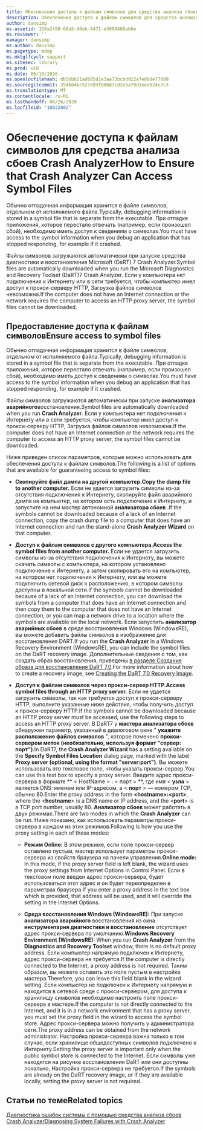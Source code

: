 ```yaml
---
title: Обеспечение доступа к файлам символов для средства анализа сбоев Crash Analyzer
description: Обеспечение доступа к файлам символов для средства анализа сбоев Crash Analyzer
author: dansimp
ms.assetid: 150a2f88-68a5-40eb-8471-e5008488ab6e
ms.reviewer: ''
manager: dansimp
ms.author: dansimp
ms.pagetype: mdop
ms.mktglfcycl: support
ms.sitesec: library
ms.prod: w10
ms.date: 06/16/2016
ms.openlocfilehash: db56bb21ad885d1e3aa73bcbd922a7e8bde77080
ms.sourcegitcommit: 354664bc527d93f80687cd2eba70d1eea024c7c3
ms.translationtype: MT
ms.contentlocale: ru-RU
ms.lasthandoff: 06/26/2020
ms.locfileid: "10822802"
---
```

# <span data-ttu-id="cdb96-103">Обеспечение доступа к файлам символов для средства анализа сбоев Crash Analyzer</span><span class="sxs-lookup"><span data-stu-id="cdb96-103">How to Ensure that Crash Analyzer Can Access Symbol Files</span></span>


<span data-ttu-id="cdb96-104">Обычно отладочная информация хранится в файле символов, отдельном от исполняемого файла.</span><span class="sxs-lookup"><span data-stu-id="cdb96-104">Typically, debugging information is stored in a symbol file that is separate from the executable.</span></span> <span data-ttu-id="cdb96-105">При отладке приложения, которое перестало отвечать (например, если произошел сбой), необходимо иметь доступ к сведениям о символах.</span><span class="sxs-lookup"><span data-stu-id="cdb96-105">You must have access to the symbol information when you debug an application that has stopped responding, for example if it crashed.</span></span>

<span data-ttu-id="cdb96-106">Файлы символов загружаются автоматически при запуске средства диагностики и восстановления Microsoft (DaRT) 7 Crash Analyzer.</span><span class="sxs-lookup"><span data-stu-id="cdb96-106">Symbol files are automatically downloaded when you run the Microsoft Diagnostics and Recovery Toolset (DaRT)7 Crash Analyzer.</span></span> <span data-ttu-id="cdb96-107">Если у компьютера нет подключения к Интернету или в сети требуется, чтобы компьютер имел доступ к прокси-серверу HTTP, Загрузка файлов символов невозможна.</span><span class="sxs-lookup"><span data-stu-id="cdb96-107">If the computer does not have an Internet connection or the network requires the computer to access an HTTP proxy server, the symbol files cannot be downloaded.</span></span>

## <span data-ttu-id="cdb96-108">Предоставление доступа к файлам символов</span><span class="sxs-lookup"><span data-stu-id="cdb96-108">Ensure access to symbol files</span></span>


<span data-ttu-id="cdb96-109">Обычно отладочная информация хранится в файле символов, отдельном от исполняемого файла.</span><span class="sxs-lookup"><span data-stu-id="cdb96-109">Typically, debugging information is stored in a symbol file that is separate from the executable.</span></span> <span data-ttu-id="cdb96-110">При отладке приложения, которое перестало отвечать (например, если произошел сбой), необходимо иметь доступ к сведениям о символах.</span><span class="sxs-lookup"><span data-stu-id="cdb96-110">You must have access to the symbol information when you debug an application that has stopped responding, for example if it crashed.</span></span>

<span data-ttu-id="cdb96-111">Файлы символов загружаются автоматически при запуске **анализатора аварийного**восстановления.</span><span class="sxs-lookup"><span data-stu-id="cdb96-111">Symbol files are automatically downloaded when you run **Crash Analyzer**.</span></span> <span data-ttu-id="cdb96-112">Если у компьютера нет подключения к Интернету или в сети требуется, чтобы компьютер имел доступ к прокси-серверу HTTP, Загрузка файлов символов невозможна.</span><span class="sxs-lookup"><span data-stu-id="cdb96-112">If the computer does not have an Internet connection or the network requires the computer to access an HTTP proxy server, the symbol files cannot be downloaded.</span></span>

<span data-ttu-id="cdb96-113">Ниже приведен список параметров, которые можно использовать для обеспечения доступа к файлам символов.</span><span class="sxs-lookup"><span data-stu-id="cdb96-113">The following is a list of options that are available for guaranteeing access to symbol files:</span></span>

-   **<span data-ttu-id="cdb96-114">Скопируйте файл дампа на другой компьютер.</span><span class="sxs-lookup"><span data-stu-id="cdb96-114">Copy the dump file to another computer.</span></span>** <span data-ttu-id="cdb96-115">Если не удается загрузить символы из-за отсутствия подключения к Интернету, скопируйте файл аварийного дампа на компьютер, на котором есть подключение к Интернету, и запустите на нем мастер автономной **анализатора сбоев** .</span><span class="sxs-lookup"><span data-stu-id="cdb96-115">If the symbols cannot be downloaded because of a lack of an Internet connection, copy the crash dump file to a computer that does have an Internet connection and run the stand-alone **Crash Analyzer Wizard** on that computer.</span></span>

-   **<span data-ttu-id="cdb96-116">Доступ к файлам символов с другого компьютера.</span><span class="sxs-lookup"><span data-stu-id="cdb96-116">Access the symbol files from another computer.</span></span>** <span data-ttu-id="cdb96-117">Если не удается загрузить символы из-за отсутствия подключения к Интернету, вы можете скачать символы с компьютера, на котором установлено подключение к Интернету, а затем скопировать его на компьютер, на котором нет подключения к Интернету, или вы можете подключить сетевой диск к расположению, в котором символы доступны в локальной сети.</span><span class="sxs-lookup"><span data-stu-id="cdb96-117">If the symbols cannot be downloaded because of a lack of an Internet connection, you can download the symbols from a computer that does have an Internet connection and then copy them to the computer that does not have an Internet connection, or you can map a network drive to a location where the symbols are available on the local network.</span></span> <span data-ttu-id="cdb96-118">Если запустить **анализатор аварийных сбоев** в среде восстановления Windows (WindowsRE), вы можете добавить файлы символов в изображение для восстановления DART.</span><span class="sxs-lookup"><span data-stu-id="cdb96-118">If you run the **Crash Analyzer** in a Windows Recovery Environment (WindowsRE), you can include the symbol files on the DaRT recovery image.</span></span> <span data-ttu-id="cdb96-119">Дополнительные сведения о том, как создать образ восстановления, приведены [в разделе Создание образа для восстановления DaRT 7,0](creating-the-dart-70-recovery-image-dart-7.md).</span><span class="sxs-lookup"><span data-stu-id="cdb96-119">For more information about how to create a recovery image, see [Creating the DaRT 7.0 Recovery Image](creating-the-dart-70-recovery-image-dart-7.md).</span></span>

-   **<span data-ttu-id="cdb96-120">Доступ к файлам символов через прокси-сервер HTTP.</span><span class="sxs-lookup"><span data-stu-id="cdb96-120">Access symbol files through an HTTP proxy server.</span></span>** <span data-ttu-id="cdb96-121">Если не удается загрузить символы, так как требуется доступ к прокси-серверу HTTP, выполните указанные ниже действия, чтобы получить доступ к прокси-серверу HTTP.</span><span class="sxs-lookup"><span data-stu-id="cdb96-121">If the symbols cannot be downloaded because an HTTP proxy server must be accessed, use the following steps to access an HTTP proxy server.</span></span> <span data-ttu-id="cdb96-122">В DaRT7 у **мастера анализатора сбоев** обнаружен параметр, указанный в диалоговом окне " **укажите расположение файлов символов** ", которое помечено **прокси-сервером меток (необязательно, используя формат "сервер: порт")**.</span><span class="sxs-lookup"><span data-stu-id="cdb96-122">In DaRT7, the **Crash Analyzer Wizard** has a setting available on the **Specify Symbol Files Location** dialog page, marked with the label **Proxy server (optional, using the format "server:port")**.</span></span> <span data-ttu-id="cdb96-123">Вы можете использовать это текстовое поле, чтобы указать прокси-сервер.</span><span class="sxs-lookup"><span data-stu-id="cdb96-123">You can use this text box to specify a proxy server.</span></span> <span data-ttu-id="cdb96-124">Введите адрес прокси-сервера в формате \*\* &lt; HostName &gt; : &lt; порт &gt; \*\*, где имя &lt; **узла** &gt; является DNS-именем или IP-адресом, а &lt; **порт** &gt; — номером TCP, обычно 80.</span><span class="sxs-lookup"><span data-stu-id="cdb96-124">Enter the proxy address in the form **&lt;hostname&gt;:&lt;port&gt;**, where the &lt;**hostname**&gt; is a DNS name or IP address, and the &lt;**port**&gt; is a TCP port number, usually 80.</span></span> <span data-ttu-id="cdb96-125">**Анализатор сбоев** может работать в двух режимах.</span><span class="sxs-lookup"><span data-stu-id="cdb96-125">There are two modes in which the **Crash Analyzer** can be run.</span></span> <span data-ttu-id="cdb96-126">Ниже показано, как использовать параметры прокси-сервера в каждом из этих режимов.</span><span class="sxs-lookup"><span data-stu-id="cdb96-126">Following is how you use the proxy setting in each of these modes:</span></span>

    -   <span data-ttu-id="cdb96-127">**Режим Online:** В этом режиме, если поле прокси-сервер оставлено пустым, мастер использует параметры прокси-сервера из свойств браузера на панели управления.</span><span class="sxs-lookup"><span data-stu-id="cdb96-127">**Online mode:** In this mode, if the proxy server field is left blank, the wizard uses the proxy settings from Internet Options in Control Panel.</span></span> <span data-ttu-id="cdb96-128">Если в текстовом поле введен адрес прокси-сервера, будет использоваться этот адрес и он будет переопределен в параметрах браузера.</span><span class="sxs-lookup"><span data-stu-id="cdb96-128">If you enter a proxy address in the text box which is provided, that address will be used, and it will override the setting in the Internet Options.</span></span>

    -   <span data-ttu-id="cdb96-129">**Среда восстановления Windows (WindowsRE):** При запуске **анализатора аварийного** восстановления из окна **инструментария диагностики и восстановление** отсутствует адрес прокси-сервера по умолчанию.</span><span class="sxs-lookup"><span data-stu-id="cdb96-129">**Windows Recovery Environment (WindowsRE):** When you run **Crash Analyzer** from the **Diagnostics and Recovery Toolset** window, there is no default proxy address.</span></span> <span data-ttu-id="cdb96-130">Если компьютер напрямую подключен к Интернету, адрес прокси-сервера не требуется.</span><span class="sxs-lookup"><span data-stu-id="cdb96-130">If the computer is directly connected to the Internet, a proxy address is not required.</span></span> <span data-ttu-id="cdb96-131">Таким образом, вы можете оставить это поле пустым в настройке мастера.</span><span class="sxs-lookup"><span data-stu-id="cdb96-131">Therefore, you can leave this field blank in the wizard setting.</span></span> <span data-ttu-id="cdb96-132">Если компьютер не подключен к Интернету напрямую и находится в сетевой среде с прокси-сервером, для доступа к хранилищу символов необходимо настроить поле прокси-сервера в мастере.</span><span class="sxs-lookup"><span data-stu-id="cdb96-132">If the computer is not directly connected to the Internet, and it is in a network environment that has a proxy server, you must set the proxy field in the wizard to access the symbol store.</span></span> <span data-ttu-id="cdb96-133">Адрес прокси-сервера можно получить у администратора сети.</span><span class="sxs-lookup"><span data-stu-id="cdb96-133">The proxy address can be obtained from the network administrator.</span></span> <span data-ttu-id="cdb96-134">Настройка прокси-сервера важна только в том случае, если хранилище общедоступных символов подключено к Интернету.</span><span class="sxs-lookup"><span data-stu-id="cdb96-134">Setting the proxy server is important only when the public symbol store is connected to the Internet.</span></span> <span data-ttu-id="cdb96-135">Если символы уже находятся на рисунке восстановления DaRT или они доступны локально, Настройка прокси-сервера не требуется.</span><span class="sxs-lookup"><span data-stu-id="cdb96-135">If the symbols are already on the DaRT recovery image, or if they are available locally, setting the proxy server is not required.</span></span>

## <span data-ttu-id="cdb96-136">Статьи по теме</span><span class="sxs-lookup"><span data-stu-id="cdb96-136">Related topics</span></span>


[<span data-ttu-id="cdb96-137">Диагностика ошибок системы с помощью средства анализа сбоев Crash Analyzer</span><span class="sxs-lookup"><span data-stu-id="cdb96-137">Diagnosing System Failures with Crash Analyzer</span></span>](diagnosing-system-failures-with-crash-analyzer--dart-7.md)

 

 





